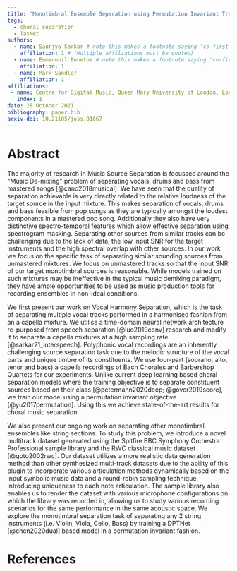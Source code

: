 ```yaml
---
title: 'Monotimbral Ensemble Separation using Permutation Invariant Training'
tags:
  - choral separation
  - TasNet
authors:
  - name: Saurjya Sarkar # note this makes a footnote saying 'co-first author'
    affiliation: 1 # (Multiple affiliations must be quoted)
  - name: Emmanouil Benetos # note this makes a footnote saying 'co-first author'
    affiliation: 1
  - name: Mark Sandler
    affiliation: 1
affiliations:
 - name: Centre for Digital Music, Queen Mary University of London, London, UK
   index: 1
date: 28 October 2021
bibliography: paper.bib
arxiv-doi: 10.21105/joss.01667
---
```


# Abstract

The majority of research in Music Source Separation is focussed around the "Music De-mixing" problem of separating vocals, drums and bass from mastered songs [@cano2018musical]. We have seen that the quality of separation achievable is very directly related to the relative loudness of the target source in the input mixture. This makes separation of vocals, drums and bass feasible from pop songs as they are typically amongst the loudest components in a mastered pop song. Additionally they also have very distinctive spectro-temporal features which allow effective separation using spectrogram masking. Separating other sources from similar tracks can be challenging due to the lack of data, the low input SNR for the target instruments and the high spectral overlap with other sources. In our work we focus on the specific task of separating similar sounding sources from unmastered mixtures. We focus on unmastered tracks so that the input SNR of our target monotimbral sources is reasonable. While models trained on such mixtures may be ineffective in the typical music demixing paradigm, they have ample opportunities to be used as music production tools for recording ensembles in non-ideal conditions.

We first present our work on Vocal Harmony Separation, which is the task of separating multiple vocal tracks performed in a harmonised fashion from an a capella mixture. We utilise a time-domain neural network architecture re-purposed from speech separation [@luo2019conv] research and modify it to separate a capella mixtures at a high sampling rate [@sarkar21_interspeech]. Polyphonic vocal recordings are an inherently challenging source separation task due to the melodic structure of the vocal parts and unique timbre of its constituents. We use four-part (soprano, alto, tenor and bass) a capella recordings of Bach Chorales and Barbershop Quartets for our experiments. Unlike current deep learning based choral separation models where the training objective is to separate constituent sources based on their class [@petermann2020deep; @gover2019score], we train our model using a permutation invariant objective [@yu2017permutation]. Using this we achieve state-of-the-art results for choral music separation. 

We also present our ongoing work on separating other monotimbral ensembles like string sections. To study this problem, we introduce a novel multitrack dataset generated using the Spitfire BBC Symphony Orchestra Professional sample library and the RWC classical music dataset [@goto2002rwc]. Our dataset utilizes a more realistic data generation method than other synthesized multi-track datasets due to the ability of this plugin to incorporate various articulation methods dynamically based on the input symbolic music data and a round-robin sampling technique introducing uniqueness to each note articulation. The sample library also enables us to render the dataset with various microphone configurations on which the library was recorded in, allowing us to study various recording scenarios for the same performance in the same acoustic space. We explore the monotimbral separation task of separating any 2 string instruments (i.e. Violin, Viola, Cello, Bass) by training a DPTNet [@chen2020dual] based model in a permutation invariant fashion. 

# References



